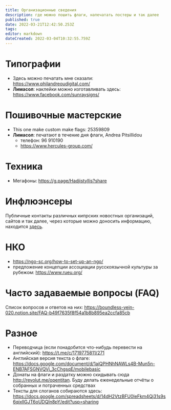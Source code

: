 ```yaml
---
title: Организационные сведения
description: где можно пошить флаги, напечатать постеры и так далее
published: true
date: 2022-03-21T12:42:50.253Z
tags: 
editor: markdown
dateCreated: 2022-03-04T10:32:55.759Z
---
```


# Типографии
* Здесь можно печатать мне сказали: https://www.philandreoudigital.com/
* **Лимасол**: наклейки можно изготавливать здесь: https://www.facebook.com/sunraysigns/

# Пошивочные мастерские
* This one make custom make flags: 25359809 
* **Лимасол**: печатают в течение дня флаги, Andrea Pitsillidou 
  * телефон: 96 910190
  * https://www.hercules-group.com/

# Техника
* Мегафоны: https://g.page/Hadjistyllis?share

# Инфлюэнсеры

Публичные контакты различных кипрских новостных организаций, сайтов и так далее, через которые можно доносить информацию, находится [здесь](/organizational_info/influencers).

# НКО
- https://ngo-sc.org/how-to-set-up-an-ngo/
- предложение концепции ассоциации русскоязычной культуры за рубежом: https://www.rueu.org/

# Часто задаваемые вопросы (FAQ)

Список вопросов и ответов на них: https://boundless-vein-020.notion.site/FAQ-b49f7635f8f54a1b8b895ea2ccfa85cb

# Разное

* Переводчица (если понадобится что-нибудь перевести на английский): https://t.me/c/1719775811/271
* Английская версия текста о флаге: https://docs.google.com/document/d/1aiQPHNhNAWLs4B-Mun5n-ENB7AFSGNVQVj_3cChgsqE/mobilebasic
* Донаты на флаги и раздатку можно скидывать сюда http://revolut.me/opentitan. Буду делать еженедельные отчёты о собранных и потраченных средствах
* Тексты для слоганов собираются здесь: https://docs.google.com/spreadsheets/d/14dH2VtzBFU0leFkm4Qj31s9s6qixllGJT6oUDQIn8pY/edit?usp=sharing